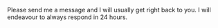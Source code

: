 Please send me a message and I will usually get right back to you. I will endeavour to always respond in 24 hours.